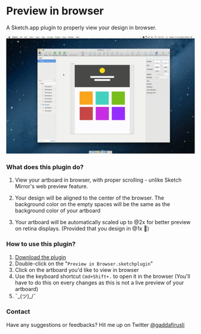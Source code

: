 # Preview in browser
A Sketch.app plugin to properly view your design in browser.

![Demo GIF](demo.gif "Demo")

### What does this plugin do?

1. View your artboard in browser, with proper scrolling - unlike Sketch Mirror's web preview feature.

2. Your design will be aligned to the center of the browser. The background color on the empty spaces will be the same as the background color of your artboard

3. Your artboard will be automatically scaled up to @2x for better preview on retina displays. (Provided that you design in @1x 😬)

### How to use this plugin?
1. [Download the plugin](https://github.com/gaddafirusli/Preview-in-browser/archive/master.zip)
2. Double-click on the "```Preview in Browser.sketchplugin```"
3. Click on the artboard you'd like to view in browser
4. Use the keyboard shortcut  ```Cmd+Shift+.``` to open it in the browser (You'll have to do this on every changes as this is not a live preview of your artboard)
5. ¯\_(ツ)_/¯

### Contact
Have any suggestions or feedbacks? Hit me up on Twitter [@gaddafirusli](http://www.twitter.com/gaddafirusli)
